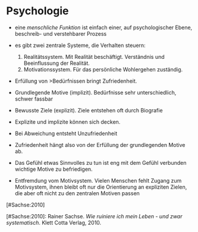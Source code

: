 # Psychologie #

- eine *menschliche Funktion* ist einfach einer, auf psychologischer Ebene, beschreib- und verstehbarer Prozess
- es gibt zwei zentrale Systeme, die Verhalten steuern:
	1. Realitätssystem. Mit Realität beschäftigt. Verständnis und Beeinflussung der Realität.
	2. Motivationssystem. Für das persönliche Wohlergehen zuständig.
- Erfüllung von >Bedürfnissen bringt Zufriedenheit.

- Grundlegende Motive (implizit).  Bedürfnisse sehr unterschiedlich, schwer fassbar
- Bewusste Ziele (explizit). Ziele entstehen oft durch Biografie
- Explizite und implizite können sich decken.
-  Bei Abweichung entsteht Unzufriedenheit
-  Zufriedenheit hängt also von der Erfüllung der grundlegenden Motive ab.
- Das Gefühl etwas Sinnvolles zu tun ist eng mit dem Gefühl verbunden wichtige Motive zu befriedigen.
- Entfremdung vom Motivsystem. Vielen Menschen fehlt Zugang zum Motivsystem, ihnen bleibt oft nur die Orientierung an expliziten Zielen, die aber oft nicht zu den zentralen Motiven passen

[#Sachse:2010]

[#Sachse:2010]: Rainer Sachse. *Wie ruiniere ich mein Leben - und zwar systematisch*.   Klett Cotta Verlag, 2010.


